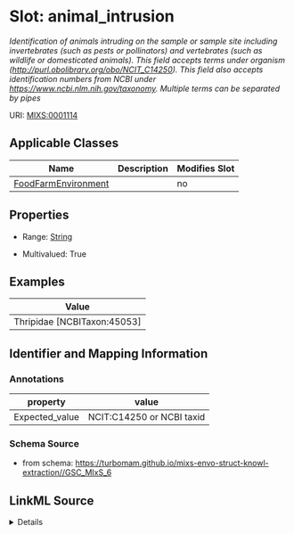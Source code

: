 # Slot: animal_intrusion


_Identification of animals intruding on the sample or sample site including invertebrates (such as pests or pollinators) and vertebrates (such as wildlife or domesticated animals). This field accepts terms under organism (http://purl.obolibrary.org/obo/NCIT_C14250). This field also accepts identification numbers from NCBI under https://www.ncbi.nlm.nih.gov/taxonomy. Multiple terms can be separated by pipes_



URI: [MIXS:0001114](https://w3id.org/mixs/0001114)



<!-- no inheritance hierarchy -->




## Applicable Classes

| Name | Description | Modifies Slot |
| --- | --- | --- |
[FoodFarmEnvironment](FoodFarmEnvironment.md) |  |  no  |







## Properties

* Range: [String](String.md)

* Multivalued: True






## Examples

| Value |
| --- |
| Thripidae [NCBITaxon:45053] |

## Identifier and Mapping Information





### Annotations

| property | value |
| --- | --- |
| Expected_value | NCIT:C14250 or NCBI taxid |



### Schema Source


* from schema: https://turbomam.github.io/mixs-envo-struct-knowl-extraction//GSC_MIxS_6




## LinkML Source

<details>
```yaml
name: animal_intrusion
annotations:
  Expected_value:
    tag: Expected_value
    value: NCIT:C14250 or NCBI taxid
description: Identification of animals intruding on the sample or sample site including
  invertebrates (such as pests or pollinators) and vertebrates (such as wildlife or
  domesticated animals). This field accepts terms under organism (http://purl.obolibrary.org/obo/NCIT_C14250).
  This field also accepts identification numbers from NCBI under https://www.ncbi.nlm.nih.gov/taxonomy.
  Multiple terms can be separated by pipes
title: animal intrusion near sample source
notes:
- animal
- sample
- source
examples:
- value: Thripidae [NCBITaxon:45053]
from_schema: https://turbomam.github.io/mixs-envo-struct-knowl-extraction//GSC_MIxS_6
rank: 1000
string_serialization: '{termLabel} [{termID}]|{integer}'
slot_uri: MIXS:0001114
multivalued: true
alias: animal_intrusion
domain_of:
- FoodFarmEnvironment
range: string
required: false
recommended: false

```
</details>